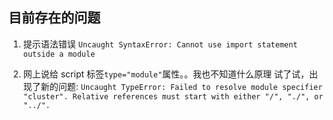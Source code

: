 ## 目前存在的问题

1. 提示语法错误
   `Uncaught SyntaxError: Cannot use import statement outside a module`

2. 网上说给 script 标签`type="module"`属性。。我也不知道什么原理
   试了试，出现了新的问题:
   `Uncaught TypeError: Failed to resolve module specifier "cluster". Relative references must start with either "/", "./", or "../".`
